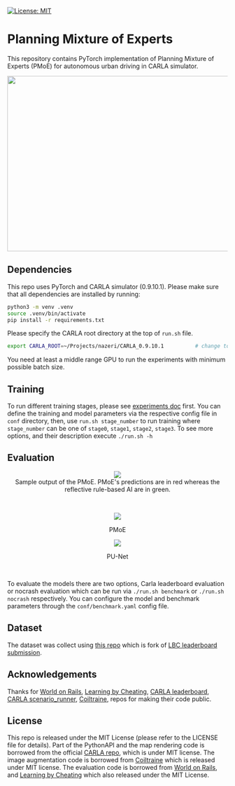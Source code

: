 [![License: MIT](https://img.shields.io/badge/License-MIT-yellow.svg)](https://opensource.org/licenses/MIT)
# Planning Mixture of Experts
This repository contains PyTorch implementation of Planning Mixture of Experts (PMoE) for autonomous urban driving in CARLA simulator.

<p align="center">
  <img src="docs/PMoE_overview.svg"  height="400" width="600"/>
</p>



## Dependencies
This repo uses PyTorch and CARLA simulator (0.9.10.1). Please make sure that all dependencies are installed by running:
```bash
python3 -m venv .venv
source .venv/bin/activate
pip install -r requirements.txt
```
Please specify the CARLA root directory at the top of `run.sh` file.
```bash
export CARLA_ROOT=~/Projects/nazeri/CARLA_0.9.10.1          # change to where you installed CARLA
```
You need at least a middle range GPU to run the experiments with minimum possible batch size.

## Training
To run different training stages, please see [experiments doc](docs/experiments.md) first. You can define the 
training and model parameters via the respective config file 
in `conf` directory, then, use `run.sh stage_number` to run training where `stage_number` can be one of 
`stage0`, `stage1`, `stage2`, `stage3`. To see more options, and their description execute `./run.sh -h`

## Evaluation

<div align="center" style="display:inline-block">
  <img src="docs/sample_result.png"/><br>
  Sample output of the PMoE. PMoE's predictions are in red whereas the reflective rule-based AI are in green.
</div>

<p><br></p>

<p align="center">
  <img src="docs/PMoE.gif"/>
	<p align="center">
		PMoE
	</p>
</p>

<p align="center">
  <img src="docs/PU-Net.gif"/>
	<p align="center">
		PU-Net
	</p>
</p>

<p><br></p>

To evaluate the models there are two options, Carla leaderboard evaluation or nocrash evaluation which can 
be run via `./run.sh benchmark` or `./run.sh nocrash` respectively. You can configure the model and benchmark 
parameters through the `conf/benchmark.yaml` config file.

## Dataset
The dataset was collect using [this repo](https://github.com/mhnazeri/carla_data_collector) which is fork of [LBC leaderboard submission](https://github.com/bradyz/2020_CARLA_challenge).

## Acknowledgements
Thanks for [World on Rails](https://github.com/dotchen/WorldOnRails), [Learning by Cheating](https://github.com/dotchen/LearningByCheating),
[CARLA leaderboard](https://github.com/carla-simulator/leaderboard.git),
[CARLA scenario_runner](https://github.com/carla-simulator/scenario_runner.git),
[Coiltraine](https://github.com/felipecode/coiltraine), repos for making their code public.

## License
This repo is released under the MIT License (please refer to the LICENSE file for details). Part of the PythonAPI and the map rendering code is borrowed from the official [CARLA repo](https://github.com/carla-simulator/carla), which is under MIT license. 
The image augmentation code is borrowed from [Coiltraine](https://github.com/felipecode/coiltraine) which is released under MIT license.
The evaluation code is borrowed from [World on Rails](https://github.com/dotchen/WorldOnRails), and 
[Learning by Cheating](https://github.com/dotchen/LearningByCheating) which also released under the MIT License.

